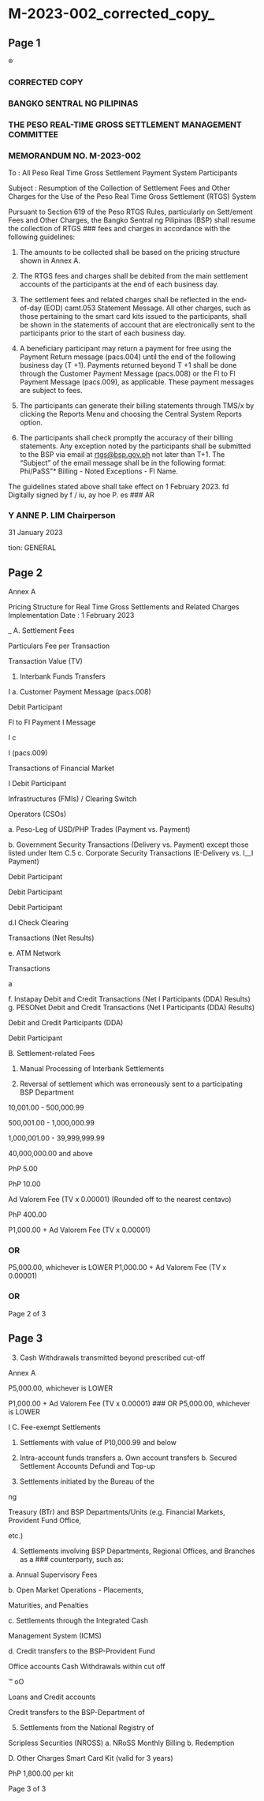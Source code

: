 # M-2023-002_corrected_copy_

## Page 1

®

### CORRECTED COPY

### BANGKO SENTRAL NG PILIPINAS

### THE PESO REAL-TIME GROSS SETTLEMENT MANAGEMENT COMMITTEE

### MEMORANDUM NO. M-2023-002

To : All Peso Real Time Gross Settlement Payment System Participants

Subject : Resumption of the Collection of Settlement Fees and Other Charges for the Use of the Peso Real Time Gross Settlement (RTGS) System

Pursuant to Section 619 of the Peso RTGS Rules, particularly on Sett/ement Fees and Other Charges, the Bangko Sentral ng Pilipinas (BSP) shall resume the collection of RTGS ### fees and charges in accordance with the following guidelines:

1. The amounts to be collected shall be based on the pricing structure shown in Annex A.

2. The RTGS fees and charges shall be debited from the main settlement accounts of the participants at the end of each business day.

3. The settlement fees and related charges shall be reflected in the end-of-day (EOD) camt.053 Statement Message. All other charges, such as those pertaining to the smart card kits issued to the participants, shall be shown in the statements of account that are electronically sent to the participants prior to the start of each business day.

4. A beneficiary participant may return a payment for free using the Payment Return message (pacs.004) until the end of the following business day (T +1). Payments returned beyond T +1 shall be done through the Customer Payment Message (pacs.008) or the Fl to Fl Payment Message (pacs.009), as applicable. These payment messages are subject to fees.

5. The participants can generate their billing statements through TMS/x by clicking the Reports Menu and choosing the Central System Reports option.

6. The participants shall check promptly the accuracy of their billing statements. Any exception noted by the participants shall be submitted to the BSP via email at rtgs@bsp.gov.ph not later than T+1. The “Subject” of the email message shall be in the following format: Phi/PaSS”* Billing - Noted Exceptions - Fl Name.

The guidelines stated above shall take effect on 1 February 2023. fd Digitally signed by f / iu, ay hoe P. es ### AR

### Y ANNE P. LIM Chairperson

31 January 2023

tion: GENERAL

## Page 2

Annex A

Pricing Structure for Real Time Gross Settlements and Related Charges Implementation Date : 1 February 2023

_ A. Settlement Fees

Particulars Fee per Transaction

Transaction Value (TV)

1. Interbank Funds Transfers

I a. Customer Payment Message (pacs.008)

Debit Participant

Fl to Fl Payment I Message

I c

I (pacs.009)

Transactions of Financial Market

I Debit Participant

Infrastructures (FMIs) / Clearing Switch

Operators (CSOs)

a. Peso-Leg of USD/PHP Trades (Payment vs. Payment)

b. Government Security Transactions (Delivery vs. Payment) except those listed under Item C.5 c. Corporate Security Transactions (E-Delivery vs. I__I Payment)

Debit Participant

Debit Participant

Debit Participant

d.I Check Clearing

Transactions (Net Results)

e. ATM Network

Transactions

a

f. Instapay Debit and Credit Transactions (Net I Participants (DDA) Results) g. PESONet Debit and Credit Transactions (Net I Participants (DDA) Results)

Debit and Credit Participants (DDA)

Debit Participant

B. Settlement-related Fees

1. Manual Processing of Interbank Settlements

2. Reversal of settlement which was erroneously sent to a participating BSP Department

10,001.00 - 500,000.99

500,001.00 - 1,000,000.99

1,000,001.00 - 39,999,999.99

40,000,000.00 and above

PhP 5.00

PhP 10.00

Ad Valorem Fee (TV x 0.00001) (Rounded off to the nearest centavo)

PhP 400.00

P1,000.00 + Ad Valorem Fee (TV x 0.00001)

### OR

P5,000.00, whichever is LOWER P1,000.00 + Ad Valorem Fee (TV x 0.00001)

### OR

Page 2 of 3

## Page 3

3. Cash Withdrawals transmitted beyond prescribed cut-off

Annex A

P5,000.00, whichever is LOWER

P1,000.00 + Ad Valorem Fee (TV x 0.00001) ### OR P5,000.00, whichever is LOWER

I C. Fee-exempt Settlements

1. Settlements with value of P10,000.99 and below

2. Intra-account funds transfers a. Own account transfers b. Secured Settlement Accounts Defundi and Top-up

3. Settlements initiated by the Bureau of the

ng

Treasury (BTr) and BSP Departments/Units (e.g. Financial Markets, Provident Fund Office,

etc.)

4. Settlements involving BSP Departments, Regional Offices, and Branches as a ### counterparty, such as:

a. Annual Supervisory Fees

b. Open Market Operations - Placements,

Maturities, and Penalties

c. Settlements through the Integrated Cash

Management System (ICMS)

d. Credit transfers to the BSP-Provident Fund

Office accounts Cash Withdrawals within cut off

™ oO

Loans and Credit accounts

Credit transfers to the BSP-Department of

5. Settlements from the National Registry of

Scripless Securities (NROSS) a. NRoSS Monthly Billing b. Redemption

D. Other Charges Smart Card Kit (valid for 3 years)

PhP 1,800.00 per kit

Page 3 of 3 